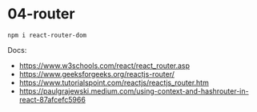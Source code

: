 # 04-router

```
npm i react-router-dom
```

Docs:
  - https://www.w3schools.com/react/react_router.asp
  - https://www.geeksforgeeks.org/reactjs-router/
  - https://www.tutorialspoint.com/reactjs/reactjs_router.htm
  - https://paulgrajewski.medium.com/using-context-and-hashrouter-in-react-87afcefc5966
  
